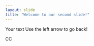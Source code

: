 ```yaml
---
layout: slide
title: "Welcome to our second slide!"
---
```

Your text
Use the left arrow to go back!

CC
